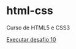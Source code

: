 # html-css
Curso de HTML5 e CSS3

<a href="https://ana-martiins.github.io/html-css/Desafios/Modulo%202/d010/Android.html"> Executar desafio 10</a>